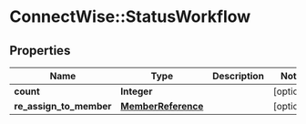 # ConnectWise::StatusWorkflow

## Properties
Name | Type | Description | Notes
------------ | ------------- | ------------- | -------------
**count** | **Integer** |  | [optional] 
**re_assign_to_member** | [**MemberReference**](MemberReference.md) |  | [optional] 


